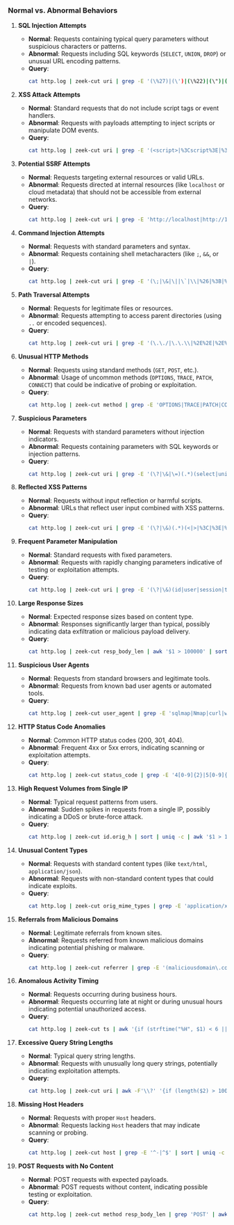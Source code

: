 
### Normal vs. Abnormal Behaviors

1. **SQL Injection Attempts**
   - **Normal**: Requests containing typical query parameters without suspicious characters or patterns.
   - **Abnormal**: Requests including SQL keywords (`SELECT`, `UNION`, `DROP`) or unusual URL encoding patterns.
   - **Query**:
     ```bash
     cat http.log | zeek-cut uri | grep -E '(\%27)|(\')|(\%22)|(\")|(\%3D)|(\=)|(\%2B)|(\+)|(\%3B)|(;)' | sort | uniq -c | sort -nr
     ```

2. **XSS Attack Attempts**
   - **Normal**: Standard requests that do not include script tags or event handlers.
   - **Abnormal**: Requests with payloads attempting to inject scripts or manipulate DOM events.
   - **Query**:
     ```bash
     cat http.log | zeek-cut uri | grep -E '(<script>|%3Cscript%3E|%3C|%3E|document\.cookie|alert\(|onload=|javascript:|%22%3E|%27%3E)' | sort | uniq -c | sort -nr
     ```

3. **Potential SSRF Attempts**
   - **Normal**: Requests targeting external resources or valid URLs.
   - **Abnormal**: Requests directed at internal resources (like `localhost` or cloud metadata) that should not be accessible from external networks.
   - **Query**:
     ```bash
     cat http.log | zeek-cut uri | grep -E 'http://localhost|http://127\.0\.0\.1|http://169\.254\.169\.254|http://metadata\.google\.internal|http://169\.254' | sort | uniq -c | sort -nr
     ```

4. **Command Injection Attempts**
   - **Normal**: Requests with standard parameters and syntax.
   - **Abnormal**: Requests containing shell metacharacters (like `;`, `&&`, or `|`).
   - **Query**:
     ```bash
     cat http.log | zeek-cut uri | grep -E '(\;|\&|\||\`|\\|%26|%3B|%60|%7C|%5C|%27)' | sort | uniq -c | sort -nr
     ```

5. **Path Traversal Attempts**
   - **Normal**: Requests for legitimate files or resources.
   - **Abnormal**: Requests attempting to access parent directories (using `..` or encoded sequences).
   - **Query**:
     ```bash
     cat http.log | zeek-cut uri | grep -E '(\.\./|\.\.\\|%2E%2E|%2E%2E%2F|%2E%2E%5C)' | sort | uniq -c | sort -nr
     ```

6. **Unusual HTTP Methods**
   - **Normal**: Requests using standard methods (`GET`, `POST`, etc.).
   - **Abnormal**: Usage of uncommon methods (`OPTIONS`, `TRACE`, `PATCH`, `CONNECT`) that could be indicative of probing or exploitation.
   - **Query**:
     ```bash
     cat http.log | zeek-cut method | grep -E 'OPTIONS|TRACE|PATCH|CONNECT' | sort | uniq -c | sort -nr
     ```

7. **Suspicious Parameters**
   - **Normal**: Requests with standard parameters without injection indicators.
   - **Abnormal**: Requests containing parameters with SQL keywords or injection patterns.
   - **Query**:
     ```bash
     cat http.log | zeek-cut uri | grep -E '(\?|\&|\=)(.*)(select|union|insert|drop|delete|update|;|\%27|\')' | sort | uniq -c | sort -nr
     ```

8. **Reflected XSS Patterns**
   - **Normal**: Requests without input reflection or harmful scripts.
   - **Abnormal**: URLs that reflect user input combined with XSS patterns.
   - **Query**:
     ```bash
     cat http.log | zeek-cut uri | grep -E '(\?|\&)(.*)(<|>|%3C|%3E|%22|%27|javascript:|alert\()' | sort | uniq -c | sort -nr
     ```

9. **Frequent Parameter Manipulation**
   - **Normal**: Standard requests with fixed parameters.
   - **Abnormal**: Requests with rapidly changing parameters indicative of testing or exploitation attempts.
   - **Query**:
     ```bash
     cat http.log | zeek-cut uri | grep -E '(\?|\&)(id|user|session|token|action|cmd|file|path)' | sort | uniq -c | sort -nr
     ```

10. **Large Response Sizes**
    - **Normal**: Expected response sizes based on content type.
    - **Abnormal**: Responses significantly larger than typical, possibly indicating data exfiltration or malicious payload delivery.
    - **Query**:
      ```bash
      cat http.log | zeek-cut resp_body_len | awk '$1 > 100000' | sort | uniq -c | sort -nr
      ```

11. **Suspicious User Agents**
    - **Normal**: Requests from standard browsers and legitimate tools.
    - **Abnormal**: Requests from known bad user agents or automated tools.
    - **Query**:
      ```bash
      cat http.log | zeek-cut user_agent | grep -E 'sqlmap|Nmap|curl|wget|python|libwww-perl|httperf' | sort | uniq -c | sort -nr
      ```

12. **HTTP Status Code Anomalies**
    - **Normal**: Common HTTP status codes (200, 301, 404).
    - **Abnormal**: Frequent 4xx or 5xx errors, indicating scanning or exploitation attempts.
    - **Query**:
      ```bash
      cat http.log | zeek-cut status_code | grep -E '4[0-9]{2}|5[0-9]{2}' | sort | uniq -c | sort -nr
      ```

13. **High Request Volumes from Single IP**
    - **Normal**: Typical request patterns from users.
    - **Abnormal**: Sudden spikes in requests from a single IP, possibly indicating a DDoS or brute-force attack.
    - **Query**:
      ```bash
      cat http.log | zeek-cut id.orig_h | sort | uniq -c | awk '$1 > 100' | sort -nr
      ```

14. **Unusual Content Types**
    - **Normal**: Requests with standard content types (like `text/html`, `application/json`).
    - **Abnormal**: Requests with non-standard content types that could indicate exploits.
    - **Query**:
      ```bash
      cat http.log | zeek-cut orig_mime_types | grep -E 'application/x-php|application/x-executable|application/x-shockwave-flash|text/html' | sort | uniq -c | sort -nr
      ```

15. **Referrals from Malicious Domains**
    - **Normal**: Legitimate referrals from known sites.
    - **Abnormal**: Requests referred from known malicious domains indicating potential phishing or malware.
    - **Query**:
      ```bash
      cat http.log | zeek-cut referrer | grep -E '(maliciousdomain\.com|badsite\.net|phishingexample\.org)' | sort | uniq -c | sort -nr
      ```

16. **Anomalous Activity Timing**
    - **Normal**: Requests occurring during business hours.
    - **Abnormal**: Requests occurring late at night or during unusual hours indicating potential unauthorized access.
    - **Query**:
      ```bash
      cat http.log | zeek-cut ts | awk '{if (strftime("%H", $1) < 6 || strftime("%H", $1) > 22) print $1}' | sort | uniq -c | sort -nr
      ```

17. **Excessive Query String Lengths**
    - **Normal**: Typical query string lengths.
    - **Abnormal**: Requests with unusually long query strings, potentially indicating exploitation attempts.
    - **Query**:
      ```bash
      cat http.log | zeek-cut uri | awk -F'\\?' '{if (length($2) > 100) print}' | sort | uniq -c | sort -nr
      ```

18. **Missing Host Headers**
    - **Normal**: Requests with proper `Host` headers.
    - **Abnormal**: Requests lacking `Host` headers that may indicate scanning or probing.
    - **Query**:
      ```bash
      cat http.log | zeek-cut host | grep -E '^-|^$' | sort | uniq -c | sort -nr
      ```

19. **POST Requests with No Content**
    - **Normal**: POST requests with expected payloads.
    - **Abnormal**: POST requests without content, indicating possible testing or exploitation.
    - **Query**:
      ```bash
      cat http.log | zeek-cut method resp_body_len | grep 'POST' | awk '$2 == 0